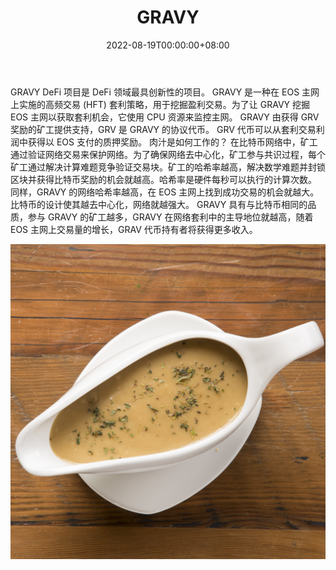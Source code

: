 ﻿---
title: "GRAVY"
description: "GRAVY 是一种在 EOS 主网上实施的去中心化高频交易 (HFT) 套利策略，用于挖掘有利可图的交易。"
date: 2022-08-19T00:00:00+08:00
lastmod: 2022-08-19T00:00:00+08:00
draft: false
authors: ["boogArno"]
featuredImage: "gravy.png"
tags: ["DeFi","GRAVY"]
categories: ["nfts"]
nfts: ["DeFi"]
blockchain: "EOS"
website: "https://dappradar.com/"
twitter: "https://twitter.com/EosOptions"
discord: ""
telegram: ""
github: ""
youtube: ""
twitch: ""
facebook: ""
instagram: ""
reddit: ""
medium: ""
steam: ""
gitbook: ""
googleplay: ""
appstore: ""
status: "Live"
weight: 
lightgallery: true
toc: true
pinned: false
recommend: false
recommend1: false
---
GRAVY DeFi 项目是 DeFi 领域最具创新性的项目。 GRAVY 是一种在 EOS 主网上实施的高频交易 (HFT) 套利策略，用于挖掘盈利交易。为了让 GRAVY 挖掘 EOS 主网以获取套利机会，它使用 CPU 资源来监控主网。 GRAVY 由获得 GRV 奖励的矿工提供支持，GRV 是 GRAVY 的协议代币。 GRV 代币可以从套利交易利润中获得以 EOS 支付的质押奖励。
肉汁是如何工作的？
在比特币网络中，矿工通过验证网络交易来保护网络。为了确保网络去中心化，矿工参与共识过程，每个矿工通过解决计算难题竞争验证交易块。矿工的哈希率越高，解决数学难题并封锁区块并获得比特币奖励的机会就越高。哈希率是硬件每秒可以执行的计算次数。
同样，GRAVY 的网络哈希率越高，在 EOS 主网上找到成功交易的机会就越大。比特币的设计使其越去中心化，网络就越强大。
GRAVY 具有与比特币相同的品质，参与 GRAVY 的矿工越多，GRAVY 在网络套利中的主导地位就越高，随着 EOS 主网上交易量的增长，GRAV 代币持有者将获得更多收入。

![Vegetarian-Gravy](Vegetarian-Gravy.jpg)